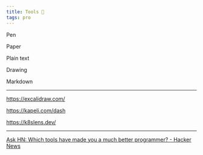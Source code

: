 ```yaml
---
title: Tools 🔨
tags: pro
--- 
```


Pen 

Paper 

Plain text 

Drawing 

Markdown 
 
---

<https://excalidraw.com/>

<https://kapeli.com/dash>

<https://k8slens.dev/>

---

[Ask HN: Which tools have made you a much better programmer? - Hacker News](https://news.ycombinator.com/item?id=23468193)